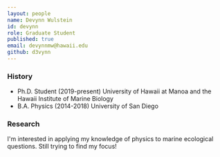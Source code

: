 ```yaml
---
layout: people
name: Devynn Wulstein
id: devynn
role: Graduate Student
published: true
email: devynnmw@hawaii.edu
github: d3vynn
---
```


### History

- Ph.D. Student (2019-present) University of Hawaii at Manoa and the Hawaii Institute of Marine Biology
- B.A. Physics (2014-2018) University of San Diego

### Research

I'm interested in applying my knowledge of physics to marine ecological questions.
Still trying to find my focus!   
